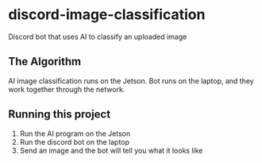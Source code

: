# discord-image-classification
Discord bot that uses AI to classify an uploaded image

## The Algorithm

AI image classification runs on the Jetson. Bot runs on the laptop, and they work together through the network.

## Running this project

1. Run the AI program on the Jetson
2. Run the discord bot on the laptop
3. Send an image and the bot will tell you what it looks like
